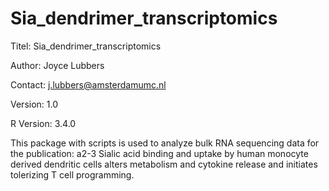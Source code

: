 # Sia_dendrimer_transcriptomics


Titel: Sia_dendrimer_transcriptomics

Author: Joyce Lubbers

Contact: j.lubbers@amsterdamumc.nl

Version: 1.0

R Version: 3.4.0

This package with scripts is used to analyze bulk RNA sequencing data for the publication: a2-3 Sialic acid binding and uptake by human monocyte derived dendritic cells alters metabolism and cytokine release and initiates tolerizing T cell programming. 

